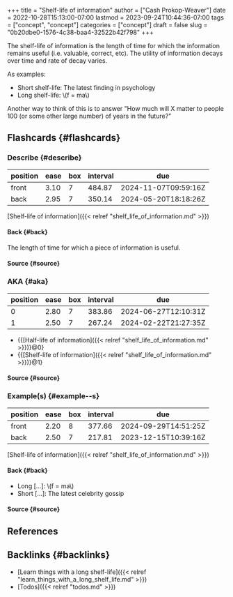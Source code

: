 +++
title = "Shelf-life of information"
author = ["Cash Prokop-Weaver"]
date = 2022-10-28T15:13:00-07:00
lastmod = 2023-09-24T10:44:36-07:00
tags = ["concept", "concept"]
categories = ["concept"]
draft = false
slug = "0b20dbe0-1576-4c38-baa4-32522b42f798"
+++

The shelf-life of information is the length of time for which the information remains useful (i.e. valuable, correct, etc). The utility of information decays over time and rate of decay varies.

As examples:

-   Short shelf-life: The latest finding in psychology
-   Long shelf-life: \\(f = ma\\)

Another way to think of this is to answer "How much will X matter to people 100 (or some other large number) of years in the future?"


## Flashcards {#flashcards}


### Describe {#describe}

| position | ease | box | interval | due                  |
|----------|------|-----|----------|----------------------|
| front    | 3.10 | 7   | 484.87   | 2024-11-07T09:59:16Z |
| back     | 2.95 | 7   | 350.14   | 2024-05-20T18:18:26Z |

[Shelf-life of information]({{< relref "shelf_life_of_information.md" >}})


#### Back {#back}

The length of time for which a piece of information is useful.


#### Source {#source}


### AKA {#aka}

| position | ease | box | interval | due                  |
|----------|------|-----|----------|----------------------|
| 0        | 2.80 | 7   | 383.86   | 2024-06-27T12:10:31Z |
| 1        | 2.50 | 7   | 267.24   | 2024-02-22T21:27:35Z |

-   {{[Half-life of information]({{< relref "shelf_life_of_information.md" >}})}@0}
-   {{[Shelf-life of information]({{< relref "shelf_life_of_information.md" >}})}@1}


#### Source {#source}


### Example(s) {#example--s}

| position | ease | box | interval | due                  |
|----------|------|-----|----------|----------------------|
| front    | 2.20 | 8   | 377.66   | 2024-09-29T14:51:25Z |
| back     | 2.50 | 7   | 217.81   | 2023-12-15T10:39:16Z |

[Shelf-life of information]({{< relref "shelf_life_of_information.md" >}})


#### Back {#back}

-   Long [...]: \\(f = ma\\)
-   Short [...]: The latest celebrity gossip


#### Source {#source}

## References

<style>.csl-entry{text-indent: -1.5em; margin-left: 1.5em;}</style><div class="csl-bib-body">
</div>


## Backlinks {#backlinks}

-   [Learn things with a long shelf-life]({{< relref "learn_things_with_a_long_shelf_life.md" >}})
-   [Todos]({{< relref "todos.md" >}})
